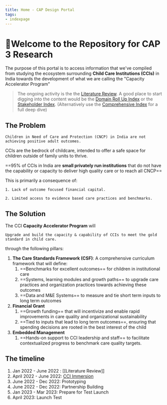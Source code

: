 ```yaml
---
title: Home - CAP Design Portal
tags:
- indexpage
---
```


# 🌳Welcome to the Repository for CAP 3 Research

The purpose of this portal is to access information that we've compiled from studying the ecosystem surrounding **Child Care Institutions (CCIs)** in India towards the development of what we are calling the "Capacity Accelerator Program"

>The ongoing activity is the the [Literature Review](Program%20Design/Literature%20Review.md). A good place to start digging into the content would be the [Domain Roll Up Index](Roll%20Ups/Domain%20Roll%20Up%20Index.md) or the [Stakeholder Index](Stakeholder%20Index.md).  (Alternatively use the  [Comprehensive Index](Comprehensive%20Index.md) for a full deep dive)

## The Problem 

```co
Children in Need of Care and Protection (CNCP) in India are not achieving positive adult outcomes.
```

CCIs are the bedrock of childcare, intended to offer a safe space for children outside of family units to thrive. 

==95% of CCIs in India are **small privately run institutions** that do not have the capability or capacity to deliver high quality care or to reach all CNCP==

This is primarily a consequence of:
 
```co
1. Lack of outcome focused financial capital.
```

```co 
2. Limited access to evidence based care practices and benchmarks. 
```


## The Solution

The CCI **Capacity Accelerator Program** will
```co
Upgrade and build the capacity & capability of CCIs to meet the gold standard in child care.
```

through the following pillars: 

1. **The Care Standards Framework (CSF)**: A comprehensive curriculum framework that will define: 
	1. ==Benchmarks for excellent outcomes== for children in institutional care
	2. ==Systems, learning modules and growth paths== to upgrade care practices and organization practices towards achieving these outcomes
	3. ==Data and M&E Systems== to measure and tie short term inputs to long term outcomes
2. **Financial Grant**
	1. ==Growth funding== that will incentivize and enable rapid improvements in care quality and organizational sustainability
	2. ==Tied to inputs that lead to long term outcomes==, ensuring that spending decisions are rooted in the best interest of the child
3. **Embedded Management**
	1. ==Hands-on support to CCI leadership and staff== to facilitate contextualized progress to benchmark care quality targets.


## The timeline

1. Jan 2022 - June 2022 : [[Literature Review]]
2. April 2022 - June 2022: [CCI Immersion](Program%20Design/CCI%20Immersion.md)
3. June 2022 - Dec 2022: Prototyping
4. June 2022 - Dec 2022: Partnership Building
5. Jan 2023 - Mar 2023: Prepare for Test Launch
6. April 2023: Launch Test